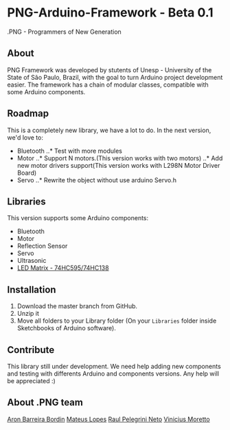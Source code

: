 PNG-Arduino-Framework - Beta 0.1
================================

.PNG - Programmers of New Generation

## About

PNG Framework was developed by stutents of Unesp - University of the State of São Paulo, Brazil, with the goal to turn Arduino project development easier. The framework has a chain of modular classes, compatible with some Arduino components. 

## Roadmap

This is a completely new library, we have a lot to do. In the next version, we'd love to:
* Bluetooth
..* Test with more modules
* Motor
..* Support N motors.(This version works with two motors)
..* Add new motor drivers support(This version works with L298N Motor Driver Board)
* Servo
..* Rewrite the object without use arduino Servo.h


## Libraries

This version supports some Arduino components:
* Bluetooth
* Motor
* Reflection Sensor
* Servo
* Ultrasonic
* [LED Matrix - 74HC595/74HC138](http://www.elabpeers.com/led-matrix-display.html)

## Installation

1. Download the master branch from GitHub.
2. Unzip it
3. Move all folders to your Library folder (On your `Libraries` folder inside Sketchbooks of Arduino software).


## Contribute

This library still under development. We need help adding new components and testing with differents Arduino and components versions. 
Any help will be appreciated :)

## About .PNG team


[Aron Barreira Bordin](http://github.com/aron-bordin/)
[Mateus Lopes](https://github.com/lopeslopes)
[Raul Pelegrini Neto](https://github.com/RaulPelegrini)
[Vinicius Moretto](https://github.com/vinimoretto)